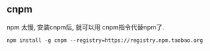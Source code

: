 cnpm
--

npm 太慢, 安装cnpm后, 就可以用 cnpm指令代替npm了.

```
npm install -g cnpm --registry=https://registry.npm.taobao.org

```